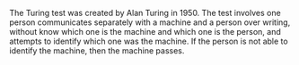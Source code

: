 The Turing test was created by Alan Turing in 1950. The test involves one person communicates separately with a machine and a person over writing, without know which one is the machine and which one is the person, and attempts to identify which one was the machine. If the person is not able to identify the machine, then the machine passes.
